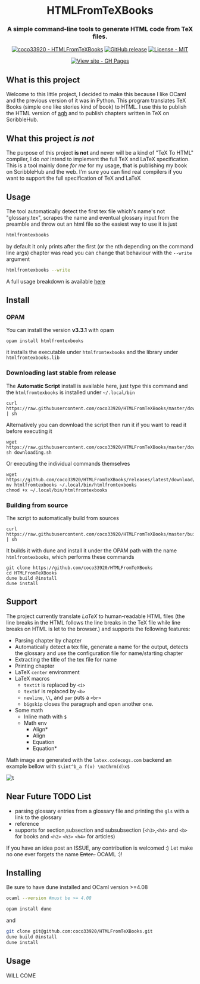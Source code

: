 <h1 align="center">HTMLFromTeXBooks</h1>
<h3 align="center">A simple command-line tools to generate HTML code from TeX files.</h3>

<div align="center">
<a href="https://github.com/coco33920/HTMLFromTeXBooks" title="Go to GitHub repo"><img src="https://img.shields.io/static/v1?label=coco33920&message=HTMLFromTeXBooks&color=55cdfc&logo=github&style=for-the-badge" alt="coco33920 - HTMLFromTeXBooks"></a>
<a href="https://github.com/coco33920/HTMLFromTeXBooks/releases/latest/"><img src="https://img.shields.io/github/release/coco33920/HTMLFromTeXBooks?include_prereleases=&sort=semver&color=55cdfc&style=for-the-badge" alt="GitHub release"></a>
<a href="LICENSE"><img src="https://img.shields.io/badge/License-MIT-55cdfc?style=for-the-badge" alt="License - MIT"></a>

<a href="https://doc.nwa2coco.fr"><img src="https://img.shields.io/badge/View-Documentation-f7a8d8?style=for-the-badge" alt="View site - GH Pages"></a>
</div>

## What is this project
Welcome to this little project, I decided to make this because I like OCaml and the previous version of it was in Python. This program
translates TeX Books (simple one like stories kind of book) to HTML. I use this to publish the HTML version of [agh](https://agh.nwa2coco.fr) and to publish chapters written in TeX on ScribbleHub.

## What this project *is not*
The purpose of this project **is not** and never will be a kind of "TeX To HTML" compiler, I do *not* intend to implement the full TeX
and LaTeX specification. This is a tool mainly done *for me* for my usage, that is publishing my book on ScribbleHub and the web. I'm sure you can find real compilers if you want to support 
the full specification of TeX and LaTeX


## Usage
The tool automatically detect the first tex file which's name's not "glossary.tex", scrapes the name and eventual glossary
input from the preamble and throw out an html file so the easiest way to use it is just
```bash
htmlfromtexbooks
```
by default it only prints after the first (or the nth depending on the command line args) chapter was read you can change that 
behaviour with the `--write` argument
```bash
htmlfromtexbooks --write
```
A full usage breakdown is available [here](usage.md)


## Install

### OPAM
You can install the version **v3.3.1** with opam 
```shell
opam install htmlfromtexbooks
```
it installs the executable under `htmlfromtexbooks` and the library under `htmlfromtexbooks.lib`

### Downloading last stable from release
The **Automatic Script** install is available here, just type this command and the `htmlfromtexbooks` is installed under `~/.local/bin`
```shell
curl https://raw.githubusercontent.com/coco33920/HTMLFromTeXBooks/master/downloading.sh | sh
```

Alternatively you can download the script then run it if you want to read it before executing it
```shell
wget https://raw.githubusercontent.com/coco33920/HTMLFromTeXBooks/master/downloading.sh
sh downloading.sh
```

Or executing the individual commands themselves
```shell 
wget https://github.com/coco33920/HTMLFromTeXBooks/releases/latest/download/htmlfromtexbooks
mv htmlfromtexbooks ~/.local/bin/htmlfromtexbooks
chmod +x ~/.local/bin/htmlfromtexbooks
```

### Building from source
The script to automatically build from sources 
```shell
curl https://raw.githubusercontent.com/coco33920/HTMLFromTeXBooks/master/building.sh | sh
```  

It builds it with dune and install it under the OPAM path with the name `htmlfromtexbooks`, which 
performs these commands  
```shell
git clone https://github.com/coco33920/HTMLFromTeXBooks
cd HTMLFromTeXBooks
dune build @install 
dune install
```

## Support
The project currently translate *LaTeX* to human-readable HTML files (the line breaks in the HTML follows the line breaks in the TeX file while line breaks on HTML is let to the browser.) and supports the following features:

- Parsing chapter by chapter
- Automatically detect a tex file, generate a name for the output, detects the glossary and use the configuration file for name/starting chapter
- Extracting the title of the tex file for name
- Printing chapter
- LaTeX `center` environment
- LaTeX macros
  - `textit` is replaced by `<i>`
  - `textbf` is replaced by `<b>`
  -  `newline`, `\\`, and `par` puts a `<br>`
  - `bigskip` closes the paragraph and open another one.
- Some math
  - Inline math with `$`
  - Math env 
    - Align*
    - Align
    - Equation
    - Equation*
  
Math image are generated with the `latex.codecogs.com` backend an example bellow with `$\int^b_a f(x) \mathrm(d)x$`

![t](https://latex.codecogs.com/svg.image?\begin{equation}\int^b_af(x)\mathrm(d)x\end{equation})  

  
## Near Future TODO List
* parsing glossary entries from a glossary file and printing the `gls` with a link to the glossary 
* reference
* supports for section,subsection and subsubsection (`<h3>`,`<h4>` and `<b>` for books and `<h2>` `<h3>` `<h4>` for articles)

If you have an idea post an ISSUE, any contribution is welcomed :)
Let make no one ever forgets the name ~~Enter..~~ OCAML :)!

## Installing
Be sure to have dune installed and OCaml version >=4.08
```bash
ocaml --version #must be >= 4.08
```
```bash
opam install dune
```
and
```bash
git clone git@github.com:coco33920/HTMLFromTeXBooks.git
dune build @install
dune install
```

## Usage
WILL COME
